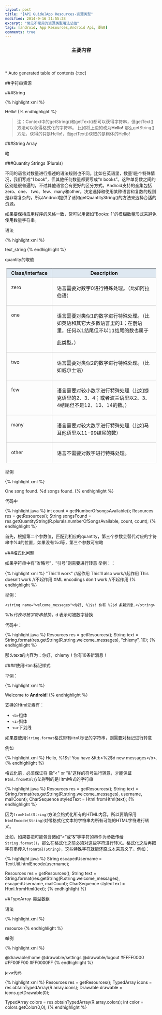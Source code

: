 ```yaml
---
layout: post
title: "[API Guide]App Resources-资源类型"
modified: 2014-9-16 21:55:28
excerpt: "常见不常用的资源类型用法总结"
tags: [android, App Resources,Android Api, 翻译]
comments: true
---
```

<section id="table-of-contents" class="toc">
  <header>
    <h3>主要内容</h3>
  </header>
<div id="drawer" markdown="1">
*  Auto generated table of contents
{:toc}
</div>
</section><!-- /#table-of-contents -->

##字符串资源

###String

{% highlight xml %}
<?xml version="1.0" encoding="utf-8"?>
<resources>
 	<string name="hello">Hello!</string>
</resources>
{% endhighlight %}

>注：Context中的getString()和getText()都可以获得字符串，但getText()方法可以获得格式化的字符串。
比如将上边的改为<string name="hello"><b>Hello!</b></string>
那么getString()方法，获得的只是Hello!，而getText()获取的是粗体的Hello!

###String Array

略

###Quantity Strings (Plurals)

不同的语言对数量进行描述的语法规则也不同。比如在英语里，数量1是个特殊情况，我们写成“1 book”，但其他任何数量都要写成“n books”。这种单复数之间的区别是很普遍的，不过其他语言会有更好的区分方式。Android支持的全集包括zero、one、 two、few、many和other。决定选择和使用某种语言和复数的规则是非常复杂的，所以Android提供了诸如getQuantityString()的方法来选择合适的资源。

如果要保持应用程序的风格一致，常可以用诸如“Books: 1”的模糊数量形式来避免使用数量字符串。

语法

{% highlight xml %}
<?xml version="1.0" encoding="utf-8"?>
<resources>
 	<plurals
 		name="plural_name">
 		<item
 		quantity=["zero" | "one" | "two" | "few" | "many" | "other"]
 			>text_string</item>
 	</plurals>
</resources>
{% endhighlight %}
 
quantity的取值

<div class="row">
    <div class="large-12 columns">
 <table style="border-spacing: 0px;margin: 4px 4px; width: 100%; border-left:1px solid #ccc;border-top:1px solid #ccc;"> 
    <tr style="background:#DEE8F1;"> 
     <th style="border-right:1px solid #ccc;border-bottom:1px solid #ccc; padding:5px 15px"> Class/Interface </th> 
     <th style="border-right:1px solid #ccc;border-bottom:1px solid #ccc; padding:5px 15px"> Description </th>
    </tr> 
    <tr style="vertical-align:top;"> 
     <td style="border-right:1px solid #ccc;border-bottom:1px solid #ccc; padding:5px 15px;"> <p>zero </p> </td> 
     <td style="border-right:1px solid #ccc;border-bottom:1px solid #ccc; padding:5px 15px;"> <p>语言需要对数字0进行特殊处理。（比如阿拉伯语） </p> </td>
    </tr> 
    <tr style="vertical-align:top;"> 
     <td style="border-right:1px solid #ccc;border-bottom:1px solid #ccc; padding:5px 15px;"> <p>one </p> </td> 
     <td style="border-right:1px solid #ccc;border-bottom:1px solid #ccc; padding:5px 15px;"> <p>语言需要对类似1的数字进行特殊处理。（比如英语和其它大多数语言里的1；在俄语里，任何以1结尾但不以11结尾的数也属于 </p><p>此类型。） </p> </td>
    </tr> 
    <tr style="vertical-align:top;"> 
     <td style="border-right:1px solid #ccc;border-bottom:1px solid #ccc; padding:5px 15px;"> <p>two </p> </td> 
     <td style="border-right:1px solid #ccc;border-bottom:1px solid #ccc; padding:5px 15px;"> <p>语言需要对类似2的数字进行特殊处理。（比如威尔士语） </p> </td>
    </tr> 
    <tr style="vertical-align:top;"> 
     <td style="border-right:1px solid #ccc;border-bottom:1px solid #ccc; padding:5px 15px;"> <p>few </p> </td> 
     <td style="border-right:1px solid #ccc;border-bottom:1px solid #ccc; padding:5px 15px;"> <p>语言需要对较小数字进行特殊处理（比如捷克语里的2、3、4；或者波兰语里以2、3、4结尾但不是12、13、14的数。） </p> </td>
    </tr> 
    <tr style="vertical-align:top;"> 
     <td style="border-right:1px solid #ccc;border-bottom:1px solid #ccc; padding:5px 15px;"> <p>many </p> </td> 
     <td style="border-right:1px solid #ccc;border-bottom:1px solid #ccc; padding:5px 15px;"> <p>语言需要对较大数字进行特殊处理（比如马耳他语里以11-99结尾的数） </p> </td>
    </tr> 
    <tr style="vertical-align:top;"> 
     <td style="border-right:1px solid #ccc;border-bottom:1px solid #ccc; padding:5px 15px;"> <p>other </p> </td> 
     <td style="border-right:1px solid #ccc;border-bottom:1px solid #ccc; padding:5px 15px;"> <p>语言不需要对数字进行特殊处理。 </p> </td>
    </tr>
  </table>
    </div>
</div>

举例

{% highlight xml %}
<?xml version="1.0" encoding="utf-8"?>
<resources>
 	<plurals name="numberOfSongsAvailable">
 		<item quantity="one">One song found.</item>
 		<item quantity="other">%d songs found.</item>
 	</plurals>
</resources>
{% endhighlight %}

代码中

{% highlight java %}
int count = getNumberOfsongsAvailable();
Resources res = getResources();
String songsFound = res.getQuantityString(R.plurals.numberOfSongsAvailable, count, count);
{% endhighlight %}

首先，根据第二个参数值，匹配到相应的quantity，第三个参数会替代对应的字符串中%d的位置，如果没有%d等，第三个参数可省略

###格式化问题

如果字符串中有“省略号”，“引号”则需要进行转意
举例：：

{% highlight xml %}
<string name="good_example">"This'll work"</string> //起作用
<string name="good_example_2">This\'ll also work</string>//起作用
<string name="bad_example">This doesn't work</string> //不起作用
<string name="bad_example_2">XML encodings don&apos;t work</string> //不起作用
{% endhighlight %}

举例：

`<string name="welcome_messages">你好, %1$s! 你有 %2$d 条新消息.</string>`

 %1$s 代表可被字符串替换，%2$d 表示可被数字替换

代码中：

{% highlight java %}
Resources res = getResources();
String text = String.format(res.getString(R.string.welcome_messages), “chiemy”, 10);
{% endhighlight %}

那么text的内容为：你好，chiemy！你有10条新消息！

####使用Html标记样式

举例：

{% highlight xml %}
<?xml version="1.0" encoding="utf-8"?>
<resources>
 	<string name="welcome">Welcome to <b>Android</b>!</string>
</resources>
{% endhighlight %}

支持的Html元素有：

- `<b>`粗体
- `<i>`斜体
- `<u>`下划线

如果要使用`String.format`格式带有`Html`标记的字符串，则需要对标记进行转意

例如

{% highlight xml %}
<resources>
  <string name="welcome_messages">Hello, %1$s! You have &lt;b>%2$d new messages&lt;/b>.</string>
</resources>
{% endhighlight %}

格式化前，必须保证将 像"<" or "&"这样的符号进行转意，才能保证`Html.fromHtml`方法得到的是Html格式的字符串

{% highlight java %}
Resources res = getResources();
String text = String.format(res.getString(R.string.welcome_messages), username, mailCount);
CharSequence styledText = Html.fromHtml(text);
{% endhighlight %}

因为`fromHtml(String)`方法会格式化所有的HTML内容，所以要确保用`htmlEncode(String)`对带格式化文本的字符串内所有可能的HTML字符进行转义。

比如，如果要把可能包含诸如“<”或“&”等字符的串作为参数传给`String.format()`，那么在格式化之前必须对这些字符进行转义。格式化之后再把字符串传入`fromHtml(String)`，这些特殊字符就能还原成本来意义了。例如：

{% highlight java %}
String escapedUsername = TextUtil.htmlEncode(username);

Resources res = getResources();
String text = String.format(res.getString(R.string.welcome_messages), escapedUsername, mailCount);
CharSequence styledText = Html.fromHtml(text);
{% endhighlight %}

##TypeArray-类型数组

语法

{% highlight xml %}
<?xml version="1.0" encoding="utf-8"?>
<resources>
 	<array
 	name="integer_array_name">
 		<item>resource</item>
 	</array>
</resources>
{% endhighlight %}

举例

{% highlight xml %}
<?xml version="1.0" encoding="utf-8"?>
<resources>
 	<array name="icons">
 		<item>@drawable/home</item>
 		<item>@drawable/settings</item>
 		<item>@drawable/logout</item>
 	</array>
 	<array name="colors">
 		<item>#FFFF0000</item>
 		<item>#FF00FF00</item>
 		<item>#FF0000FF</item>
 	</array>
</resources>
{% endhighlight %}

java代码

{% highlight xml %}
Resources res = getResources();
TypedArray icons = res.obtainTypedArray(R.array.icons);
Drawable drawable = icons.getDrawable(0);

TypedArray colors = res.obtainTypedArray(R.array.colors);
int color = colors.getColor(0,0);
{% endhighlight %}